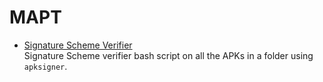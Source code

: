 # MAPT
- [Signature Scheme Verifier](https://github.com/RaffaDNDM/MAPT/tree/main/signature_scheme_verifier)<br>Signature Scheme verifier bash script on all the APKs in a folder using `apksigner`.
